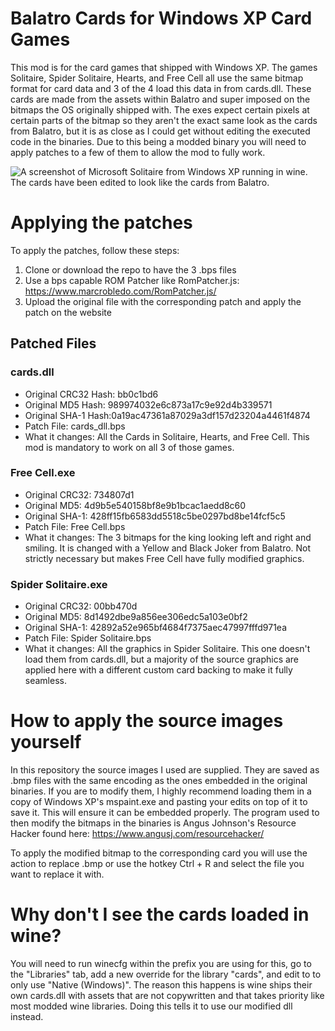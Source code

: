 # Balatro Cards for Windows XP Card Games
This mod is for the card games that shipped with Windows XP. The games Solitaire, Spider Solitaire, Hearts, and Free Cell all use the same bitmap format for card data and 3 of the 4 load this data in from cards.dll. These cards are made from the assets within Balatro and super imposed on the bitmaps the OS originally shipped with. The exes expect certain pixels at certain parts of the bitmap so they aren't the exact same look as the cards from Balatro, but it is as close as I could get without editing the executed code in the binaries. Due to this being a modded binary you will need to apply patches to a few of them to allow the mod to fully work.

![A screenshot of Microsoft Solitaire from Windows XP running in wine. The cards have been edited to look like the cards from Balatro.](https://github.com/syphist/win-balatro/readmeimg/preview.png?raw=true)

# Applying the patches
To apply the patches, follow these steps:
1. Clone or download the repo to have the 3 .bps files
2. Use a bps capable ROM Patcher like RomPatcher.js: https://www.marcrobledo.com/RomPatcher.js/
3. Upload the original file with the corresponding patch and apply the patch on the website

## Patched Files

### cards.dll
- Original CRC32 Hash: bb0c1bd6
- Original MD5 Hash: 989974032e6c873a17c9e92d4b339571
- Original SHA-1 Hash:0a19ac47361a87029a3df157d23204a4461f4874
- Patch File: cards_dll.bps
- What it changes: All the Cards in Solitaire, Hearts, and Free Cell. This mod is mandatory to work on all 3 of those games.

### Free Cell.exe
- Original CRC32: 734807d1
- Original MD5: 4d9b5e540158bf8e9b1bcac1aedd8c60
- Original SHA-1: 428ff15fb6583dd5518c5be0297bd8be14fcf5c5
- Patch File: Free Cell.bps
- What it changes: The 3 bitmaps for the king looking left and right and smiling. It is changed with a Yellow and Black Joker from Balatro. Not strictly necessary but makes Free Cell have fully modified graphics.

### Spider Solitaire.exe
- Original CRC32: 00bb470d
- Original MD5: 8d1492dbe9a856ee306edc5a103e0bf2
- Original SHA-1: 42892a52e965bf4684f7375aec47997fffd971ea
- Patch File: Spider Solitaire.bps
- What it changes: All the graphics in Spider Solitaire. This one doesn't load them from cards.dll, but a majority of the source graphics are applied here with a different custom card backing to make it fully seamless.

# How to apply the source images yourself
In this repository the source images I used are supplied. They are saved as .bmp files with the same encoding as the ones embedded in the original binaries. If you are to modify them, I highly recommend loading them in a copy of Windows XP's mspaint.exe and pasting your edits on top of it to save it. This will ensure it can be embedded properly. The program used to then modify the bitmaps in the binaries is Angus Johnson's Resource Hacker found here: https://www.angusj.com/resourcehacker/

To apply the modified bitmap to the corresponding card you will use the action to replace .bmp or use the hotkey Ctrl + R and select the file you want to replace it with.

# Why don't I see the cards loaded in wine?
You will need to run winecfg within the prefix you are using for this, go to the "Libraries" tab, add a new override for the library "cards", and edit to to only use "Native (Windows)". The reason this happens is wine ships their own cards.dll with assets that are not copywritten and that takes priority like most modded wine libraries. Doing this tells it to use our modified dll instead.
